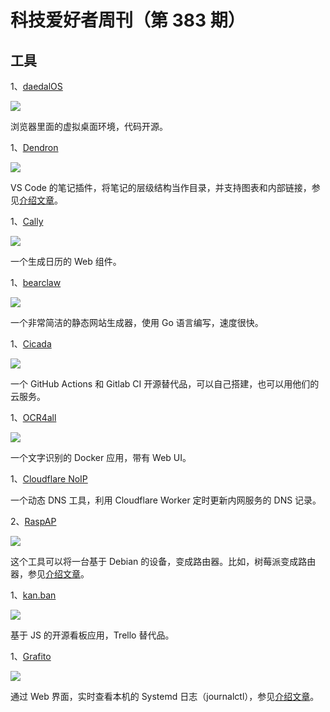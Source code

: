 # 科技爱好者周刊（第 383 期）

## 工具

1、[daedalOS](https://github.com/DustinBrett/daedalOS)

![](https://cdn.beekka.com/blogimg/asset/202505/bg2025052602.webp)

浏览器里面的虚拟桌面环境，代码开源。

1、[Dendron](https://www.dendron.so/)

![](https://cdn.beekka.com/blogimg/asset/202505/bg2025052633.webp)

VS Code 的笔记插件，将笔记的层级结构当作目录，并支持图表和内部链接，参见[介绍文章](https://www.xda-developers.com/how-i-use-dendron-to-organize-project-documentation-across-devices/)。

1、[Cally](https://wicky.nillia.ms/cally/)

![](https://cdn.beekka.com/blogimg/asset/202404/bg2024041411.webp)

一个生成日历的 Web 组件。

1、[bearclaw](https://github.com/donuts-are-good/bearclaw)

![](https://cdn.beekka.com/blogimg/asset/202311/bg2023110604.webp)

一个非常简洁的静态网站生成器，使用 Go 语言编写，速度很快。

1、[Cicada](https://github.com/Cicada-Software/cicada)

![](https://cdn.beekka.com/blogimg/asset/202311/bg2023110701.webp)

一个 GitHub Actions 和 Gitlab CI 开源替代品，可以自己搭建，也可以用他们的云服务。


1、[OCR4all](https://www.ocr4all.org/)

![](https://cdn.beekka.com/blogimg/asset/202502/bg2025021508.webp)

一个文字识别的 Docker 应用，带有 Web UI。

1、[Cloudflare NoIP](https://github.com/devrim/cloudflare-noip)

一个动态 DNS 工具，利用 Cloudflare Worker 定时更新内网服务的 DNS 记录。

2、[RaspAP](https://raspap.com/)

![](https://cdn.beekka.com/blogimg/asset/202505/bg2025053002.webp)

这个工具可以将一台基于 Debian 的设备，变成路由器。比如，树莓派变成路由器，参见[介绍文章](https://www.xda-developers.com/turn-raspberry-pi-into-travel-router/)。

1、[kan.ban](https://github.com/kanbn/kan)

![](https://cdn.beekka.com/blogimg/asset/202506/bg2025060312.webp)

基于 JS 的开源看板应用，Trello 替代品。

1、[Grafito](https://github.com/ralsina/grafito)

![](https://cdn.beekka.com/blogimg/asset/202506/bg2025060313.webp)

通过 Web 界面，实时查看本机的 Systemd 日志（journalctl），参见[介绍文章](https://linuxiac.com/grafito-systemd-journal-log-viewer-with-a-beautiful-web-ui/)。